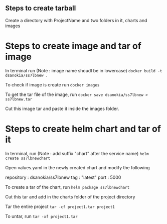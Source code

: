 ## Steps to create tarball

Create a directory with ProjectName and two folders in it, charts and images

# Steps to create image and tar of image

In terminal run (Note : image name shoudl be in lowercase)
`docker build -t dsanokia/ss7lbnew .`

To check if image is create run
`docker images`

To get the tar file of the image, run 
`docker save dsanokia/ss7lbnew > ss7lbnew.tar`

Cut this image tar and paste it inside the images folder.

# Steps to create helm chart and tar of it

In terminal, run (Note : add suffix "chart" after the service name)
`helm create ss7lbnewchart`

Open values.yaml in the newly created chart and modify the following

repository : dsanokia/ss7lbnew
tag : "latest"
port : 5000

To create a tar of the chart, run 
`helm package ss7lbnewchart`

Cut this tar and add in the charts folder of the project directory

Tar the entire project 
`tar -cf project1.tar project1`

To untar, run 
`tar -xf project1.tar`








